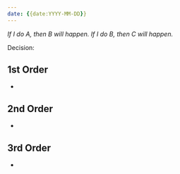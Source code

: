 ```yaml
---
date: {{date:YYYY-MM-DD}}
---
```

*If I do A, then B will happen. If I do B, then C will happen.*

Decision: 

## 1st Order
- 

## 2nd Order
- 

## 3rd Order
- 